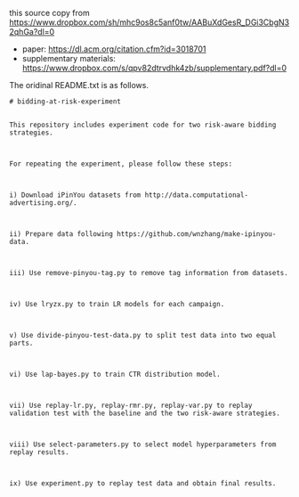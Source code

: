 this source copy from https://www.dropbox.com/sh/mhc9os8c5anf0tw/AABuXdGesR_DGi3CbgN32qhGa?dl=0

- paper: https://dl.acm.org/citation.cfm?id=3018701
- supplementary materials: https://www.dropbox.com/s/qpv82dtrvdhk4zb/supplementary.pdf?dl=0

The oridinal README.txt is as follows.

```
# bidding-at-risk-experiment


This repository includes experiment code for two risk-aware bidding strategies.



For repeating the experiment, please follow these steps:



i) Download iPinYou datasets from http://data.computational-advertising.org/.



ii) Prepare data following https://github.com/wnzhang/make-ipinyou-data.



iii) Use remove-pinyou-tag.py to remove tag information from datasets.



iv) Use lryzx.py to train LR models for each campaign.



v) Use divide-pinyou-test-data.py to split test data into two equal parts.



vi) Use lap-bayes.py to train CTR distribution model.



vii) Use replay-lr.py, replay-rmr.py, replay-var.py to replay validation test with the baseline and the two risk-aware strategies.



viii) Use select-parameters.py to select model hyperparameters from replay results.



ix) Use experiment.py to replay test data and obtain final results. 

```
